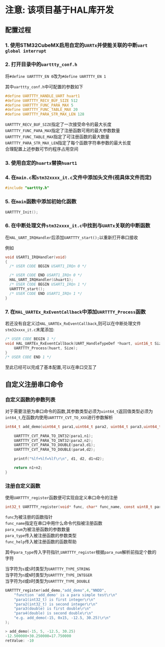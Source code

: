 # 注意: 该项目基于HAL库开发

## 配置过程

### 1. 使用STM32CubeMX启用自定的`UARTx`并使能关联的中断`uart global interrupt`

### 2. 打开目录中的`uarttty_conf.h`

将`#define UARTTTY_EN 0`改为`#define UARTTTY_EN 1`

其中`uarttty_conf.h`中可配置的参数如下
```c
#define UARTTTY_HANDLE_UART huart1
#define UARTTTY_RECV_BUF_SIZE 512
#define UARTTTY_FUNC_PARA_MAX 5
#define UARTTTY_FUNC_TABLE_MAX 20
#define UARTTTY_PARA_STR_MAX_LEN 128
```

`UARTTTY_RECV_BUF_SIZE`指定了一次接受命令的最大长度  
`UARTTTY_FUNC_PARA_MAX`指定了注册函数可用的最大参数数量  
`UARTTTY_FUNC_TABLE_MAX`指定了可注册函数的最大数量  
`UARTTTY_PARA_STR_MAX_LEN`指定了每个函数字符串参数的最大长度  
合理配置上述参数可节约程序占用空间

### 3. 使用自定的`huartx`替换`huart1`


### 4. 在`main.c`和`stm32xxxx_it.c`文件中添加头文件(视具体文件而定)
```c
#include "uarttty.h"
```

### 5. 在`main`函数中添加初始化函数
```c
UARTTTY_Init();
```

### 6. 在中断处理文件`stm32xxxx_it.c`中找到与`UARTx`关联的中断函数

在`HAL_UART_IRQHandler`后添加`UARTTTY_start();`以重新打开串口接收

例如
```c
void USART1_IRQHandler(void)
{
  /* USER CODE BEGIN USART1_IRQn 0 */

  /* USER CODE END USART1_IRQn 0 */
  HAL_UART_IRQHandler(&huart1);
  /* USER CODE BEGIN USART1_IRQn 1 */
  UARTTTY_start();
  /* USER CODE END USART1_IRQn 1 */
}
```
### 7. 在`HAL_UARTEx_RxEventCallback`中添加`UARTTTY_Process`函数

若还没有自定义过`HAL_UARTEx_RxEventCallback`,则可以在中断处理文件`stm32xxxx_it.c`末尾添加:

```c
/* USER CODE BEGIN 1 */
void HAL_UARTEx_RxEventCallback(UART_HandleTypeDef *huart, uint16_t Size) {
    UARTTTY_Process(huart, Size);
}
/* USER CODE END 1 */
```

至此已经可以完成了基本配置,可以在串口交互了

## 自定义注册串口命令

### 自定义函数的参数列表

对于需要注册为串口命令的函数,其参数类型必须为`uint64_t`返回值类型必须为`int64_t`,在函数内使用`UARTTTY_CVT_TO_XXX`进行参数解析

```c
int64_t add_demo(uint64_t para1,uint64_t para2, uint64_t para3,uint64_t para4) {
    
    UARTTTY_CVT_PARA_TO_INT32(para1,n1);
    UARTTTY_CVT_PARA_TO_INT32(para2,n2);
    UARTTTY_CVT_PARA_TO_DOUBLE(para3,d1);
    UARTTTY_CVT_PARA_TO_DOUBLE(para4,d2);
    
    printf("%lf+%lf=%lf\r\n", d1, d2, d1+d2);

    return n1+n2;
}
```

### 注册自定义函数

使用`UARTTTY_register`函数便可实现自定义串口命令的注册
```c
int32_t UARTTTY_register(void* func, char* func_name, const uint8_t para_num,const char* para_type,char * func_help)
```

`func`为被注册的函数指针  
`func_name`指定在串口中用什么命令代指被注册函数  
`para_num`为被注册函数的参数数量  
`para_type`传入被注册函数的参数类型  
`func_help`传入被注册函数的函数帮助  

其中`para_type`传入字符指针,`UARTTTY_register`根据`para_num`解析前指定个数的字符

当字符为`s`或`S`时类型为`UARTTTY_TYPE_STRING`  
当字符为`n`或`N`时类型为`UARTTTY_TYPE_INTEGER`  
当字符为`d`或`D`时类型为`UARTTTY_TYPE_DOUBLE`  

```c
UARTTTY_register(add_demo,"add_demo",4,"NNDD",
    "function 'add_demo' is a para simple test\r\n"
    "para1(int32_t) is first integer\r\n"
    "para2(int32_t) is second integer\r\n"
    "para3(double) is first double\r\n"
    "para4(double) is second double\r\n"
    "e.g. add_demo(-15, 0x15, -12.5, 30.25)\r\n"
);
```

```c
> add_demo(-15, 5, -12.5, 30.25)
-12.500000+30.250000=17.750000
retValue: -10
```

